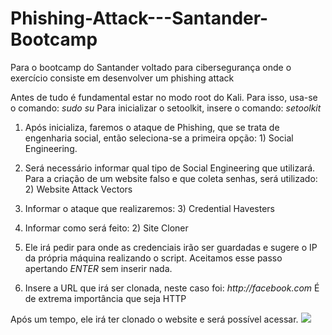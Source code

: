# Phishing-Attack---Santander-Bootcamp
Para o bootcamp do Santander voltado para cibersegurança onde o exercício consiste em desenvolver um phishing attack

Antes de tudo é fundamental estar no modo root do Kali. Para isso, usa-se o comando: _sudo su_
Para inicializar o setoolkit, insere o comando: _setoolkit_

1. Após inicializa, faremos o ataque de Phishing, que se trata de engenharia social, então seleciona-se a primeira opção: 1) Social Engineering.

2. Será necessário informar qual tipo de Social Engineering que utilizará. Para a criação de um website falso e que coleta senhas, será utilizado: 2) Website Attack Vectors

3. Informar o ataque que realizaremos: 3) Credential Havesters

4. Informar como será feito: 2) Site Cloner

5. Ele irá pedir para onde as credenciais irão ser guardadas e sugere o IP da própria máquina realizando o script. Aceitamos esse passo apertando _ENTER_ sem inserir nada.

6. Insere a URL que irá ser clonada, neste caso foi: _http://facebook.com_
       É de extrema importância que seja HTTP

Após um tempo, ele irá ter clonado o website e será possível acessar.
![](print.jpg)
